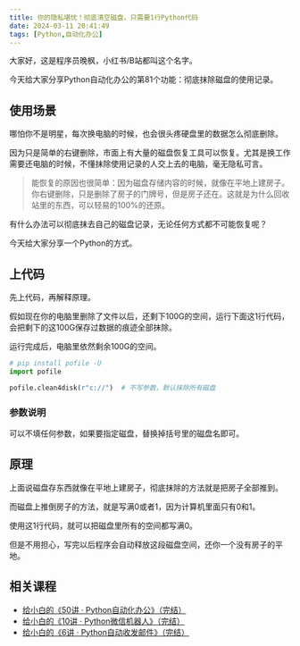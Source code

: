 ```yaml
---
title: 你的隐私堪忧！彻底清空磁盘，只需要1行Python代码
date: 2024-03-11 20:41:49
tags: [Python,自动化办公]
---
```



大家好，这是程序员晚枫，小红书/B站都叫这个名字。

今天给大家分享Python自动化办公的第81个功能：彻底抹除磁盘的使用记录。

## 使用场景

哪怕你不是明星，每次换电脑的时候，也会很头疼硬盘里的数据怎么彻底删除。

因为只是简单的右键删除，市面上有大量的磁盘恢复工具可以恢复。尤其是换工作需要还电脑的时候，不懂抹除使用记录的人交上去的电脑，毫无隐私可言。

> 能恢复的原因也很简单：因为磁盘存储内容的时候，就像在平地上建房子。你右键删除，只是删除了房子的门牌号，但是房子还在。这就是为什么回收站里的东西，可以轻易的100%的还原。

有什么办法可以彻底抹去自己的磁盘记录，无论任何方式都不可能恢复呢？

今天给大家分享一个Python的方式。

## 上代码

先上代码，再解释原理。

假如现在你的电脑里删除了文件以后，还剩下100G的空间，运行下面这1行代码，会把剩下的这100G保存过数据的痕迹全部抹除。

运行完成后，电脑里依然剩余100G的空间。

```python
# pip install pofile -U
import pofile

pofile.clean4disk(r"c://")  # 不写参数，默认抹除所有磁盘
```
### 参数说明

可以不填任何参数，如果要指定磁盘，替换掉括号里的磁盘名即可。

## 原理

上面说磁盘存东西就像在平地上建房子，彻底抹除的方法就是把房子全部推到。

而磁盘上推倒房子的方法，就是写满0或者1，因为计算机里面只有0和1。

使用这1行代码，就可以把磁盘里所有的空间都写满0。

但是不用担心，写完以后程序会自动释放这段磁盘空间，还你一个没有房子的平地。



## 相关课程

- [给小白的《50讲 · Python自动化办公》（完结）](https://mp.weixin.qq.com/s/VH93du82QMuPz_1V3c5a6w)
- [给小白的《10讲 · Python微信机器人》（完结）](https://mp.weixin.qq.com/s/2fZiSQPVtDJCz0fHtqrsVA)
- [给小白的《6讲 · Python自动收发邮件》（完结）](https://mp.weixin.qq.com/s/XYIVihTmBUtxGha24QJ-yg)